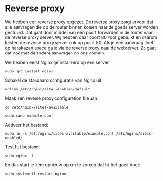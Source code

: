 # Reverse proxy

We hebben een reverse proxy opgezet. De reverse proxy zorgt ervoor dat alle aanvragen die op de router binnen komen naar de goede server worden gestuurd. Dat gaat door middel van een poort forwarden in de router naar de reverse proxy server. Wij hebben daar poort 80 voor gebruikt en daarom luistert de reverse proxy server ook op poort 80. Als je een aanvraag doet op hanskazan.space ga je via de reverse proxy naar de webserver. Zo gaat dat ook met de andere aanvragen op ons domein. 


We hebben eerst Nginx geïnstalleerd op een server:

```sudo apt install nginx```


Schakel de standaard configuratie van Nginx uit:

```unlink /etc/nginx/sites-enabled/default```

Maak een reverse proxy configuration file aan:

```cd /etc/nginx/sites-available```

```sudo nano example.conf```


Activeer het bestand:


```sudo ln -s /etc/nginx/sites-available/example.conf /etc/nginx/sites-enabled/```


Test het bestand: 

```sudo nginx -t```

En dan start je hem opnieuw op om te zorgen dat hij het goed doet:

```sudo systemctl restart nginx```
